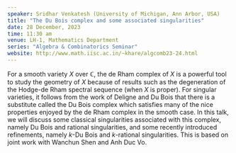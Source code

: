 ```yaml
---
speaker: Sridhar Venkatesh (University of Michigan, Ann Arbor, USA)
title: "The Du Bois complex and some associated singularities"
date: 28 December, 2023
time: 11:30 am
venue: LH-1, Mathematics Department
series: "Algebra & Combinatorics Seminar"
website: http://www.math.iisc.ac.in/~khare/algcomb23-24.html
---
```


For a smooth variety $X$ over $\mathbb{C}$, the de Rham complex of $X$ is
a powerful tool to study the geometry of $X$ because of results such as
the degeneration of the Hodge-de Rham spectral sequence (when $X$ is
proper). For singular varieties, it follows from the work of Deligne and
Du Bois that there is a substitute called the Du Bois complex which
satisfies many of the nice properties enjoyed by the de Rham complex in
the smooth case. In this talk, we will discuss some classical
singularities associated with this complex, namely Du Bois and rational
singularities, and some recently introduced refinements, namely $k$-Du Bois
and $k$-rational singularities. This is based on joint work with Wanchun
Shen and Anh Duc Vo.
